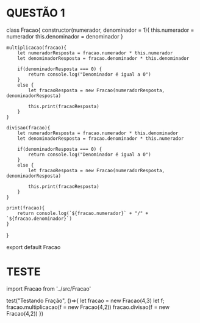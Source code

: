 # QUESTÃO 1

class Fracao{
    constructor(numerador, denominador = 1){
        this.numerador = numerador
        this.denominador = denominador
    }
    
    multiplicacao(fracao){
        let numeradorResposta = fracao.numerador * this.numerador
        let denominadorResposta = fracao.denominador * this.denominador

        if(denominadorResposta === 0) {
            return console.log("Denominador é igual a 0")
        }
        else {
            let fracaoResposta = new Fracao(numeradorResposta, denominadorResposta)

            this.print(fracaoResposta)
        }
    }

    divisao(fracao){
        let numeradorResposta = fracao.numerador * this.denominador
        let denominadorResposta = fracao.denominador * this.numerador

        if(denominadorResposta === 0) {
            return console.log("Denominador é igual a 0")
        }
        else {
            let fracaoResposta = new Fracao(numeradorResposta, denominadorResposta)

            this.print(fracaoResposta)
        }
    }

    print(fracao){
        return console.log(`${fracao.numerador}` + "/" + `${fracao.denominador}`)
    }
}

export default Fracao


# TESTE

import Fracao from '../src/Fracao'

test("Testando Fração", ()=>{
    let fracao = new Fracao(4,3)
    let f;
    fracao.multiplicacao(f = new Fracao(4,2))
    fracao.divisao(f = new Fracao(4,2)) 
})